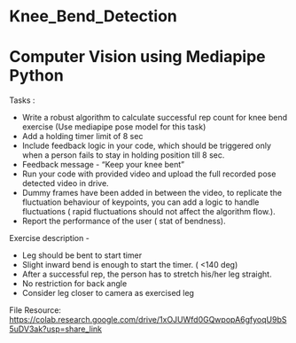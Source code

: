 # Knee_Bend_Detection
# Computer Vision using Mediapipe Python
Tasks :                 
- Write a robust algorithm to calculate successful rep count for knee bend exercise (Use mediapipe  pose model for this task)
- Add a holding timer limit of 8 sec
- Include feedback logic in your code, which should be triggered only when a person fails to stay in holding position till 8 sec.
- Feedback message - “Keep your knee bent”
- Run your code with provided video and upload the full recorded pose detected video in drive.
- Dummy frames have been added in between the video, to replicate the fluctuation behaviour of keypoints, you can add a logic to handle fluctuations ( rapid fluctuations should not affect the algorithm flow.).
- Report the performance of the user ( stat of bendness).


Exercise description -  
- Leg should be bent to start timer
- Slight inward bend is enough to start the timer. ( <140 deg)
- After a successful rep, the person has to stretch his/her leg straight.
- No restriction for back angle
- Consider leg closer to camera as exercised leg 

File Resource: https://colab.research.google.com/drive/1xOJUWfd0GQwpopA6gfyoqU9bS5uDV3ak?usp=share_link
